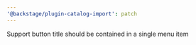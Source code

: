 ```yaml
---
'@backstage/plugin-catalog-import': patch
---
```


Support button title should be contained in a single menu item
